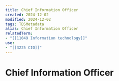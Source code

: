 ```yaml
---
title: Chief Information Officer
created: 2024-12-02
modified: 2024-12-02
tags: TBSMetadata
alias: Chief Information Officer
relatedTerm:
- "[[11049 Information technology]]"
use:
- "[[3225 CIO]]"
---
```

# Chief Information Officer

